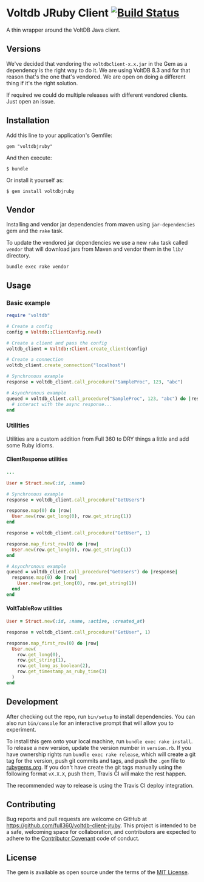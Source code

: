 # Voltdb JRuby Client [![Build Status](https://travis-ci.org/full360/voltdb-client-jruby.svg?branch=master)](https://travis-ci.org/full360/voltdb-client-jruby)

A thin wrapper around the VoltDB Java client.

## Versions

We've decided that vendoring the `voltdbclient-x.x.jar` in the Gem as a
dependency is the right way to do it. We are using VoltDB 8.3 and for that
reason that's the one that's vendored. We are open on doing a different thing if
it's the right solution.

If required we could do multiple releases with different vendored clients. Just
open an issue.

## Installation

Add this line to your application's Gemfile:

    gem "voltdbjruby"

And then execute:

    $ bundle

Or install it yourself as:

    $ gem install voltdbjruby

## Vendor

Installing and vendor jar dependencies from maven using `jar-dependencies` gem
and the `rake` task.

To update the vendored jar dependencies we use a new `rake` task called `vendor`
that will download jars from Maven and vendor them in the `lib/` directory.

    bundle exec rake vendor

## Usage

### Basic example

```ruby
require "voltdb"

# Create a config
config = Voltdb::ClientConfig.new()

# Create a client and pass the config
voltdb_client = Voltdb::Client.create_client(config)

# Create a connection
voltdb_client.create_connection("localhost")

# Synchronous example
response = voltdb_client.call_procedure("SampleProc", 123, "abc")

# Asynchronous example
queued = voltdb_client.call_procedure("SampleProc", 123, "abc") do |response|
  # interact with the async response...
end
```

### Utilities

Utilities are a custom addition from Full 360 to DRY things a little and add
some Ruby idioms.

#### ClientResponse utilities

```ruby
...

User = Struct.new(:id, :name)

# Synchronous example
response = voltdb_client.call_procedure("GetUsers")

response.map(0) do |row|
  User.new(row.get_long(0), row.get_string(1))
end

response = voltdb_client.call_procedure("GetUser", 1)

response.map_first_row(0) do |row|
  User.new(row.get_long(0), row.get_string(1))
end

# Asynchronous example
queued = voltdb_client.call_procedure("GetUsers") do |response|
  response.map(0) do |row|
    User.new(row.get_long(0), row.get_string(1))
  end
end
```

#### VoltTableRow utilities

```ruby
User = Struct.new(:id, :name, :active, :created_at)

response = voltdb_client.call_procedure("GetUser", 1)

response.map_first_row(0) do |row|
  User.new(
    row.get_long(0),
    row.get_string(1),
    row.get_long_as_boolean(2),
    row.get_timestamp_as_ruby_time(3)
  )
end
```

## Development

After checking out the repo, run `bin/setup` to install dependencies. You can
also run `bin/console` for an interactive prompt that will allow you to
experiment.

To install this gem onto your local machine, run `bundle exec rake install`. To
release a new version, update the version number in `version.rb`.
If you have ownership rights run `bundle exec rake release`, which will create a
git tag for the version, push git commits and tags, and push the `.gem` file to
[rubygems.org](https://rubygems.org).
If you don't have create the git tags manually using the following format
`vX.X.X`, push them, Travis CI will make the rest happen.

The recommended way to release is using the Travis CI deploy integration.

## Contributing

Bug reports and pull requests are welcome on GitHub at
https://github.com/full360/voltdb-client-jruby. This project is intended to be a
safe, welcoming space for collaboration, and contributors are expected to adhere
to the [Contributor Covenant](http://contributor-covenant.org) code of conduct.

## License

The gem is available as open source under the terms of the [MIT
License](http://opensource.org/licenses/MIT).
